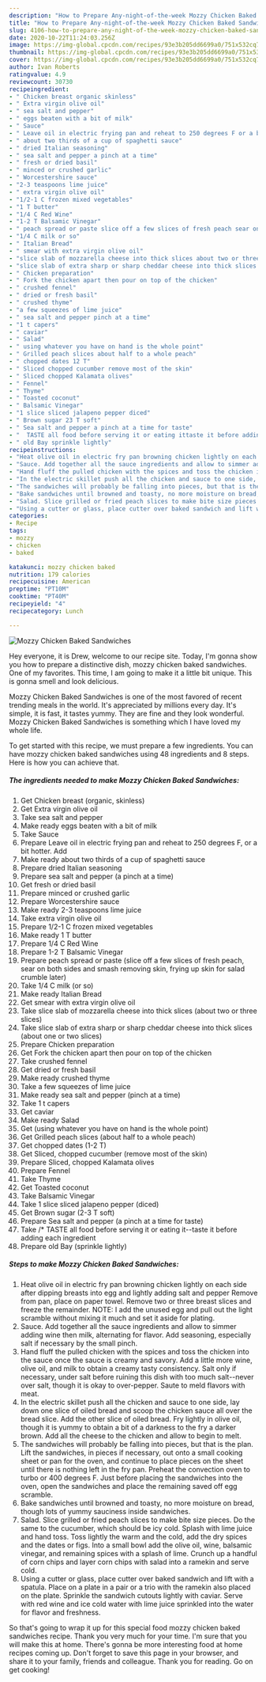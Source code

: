 ```yaml
---
description: "How to Prepare Any-night-of-the-week Mozzy Chicken Baked Sandwiches"
title: "How to Prepare Any-night-of-the-week Mozzy Chicken Baked Sandwiches"
slug: 4106-how-to-prepare-any-night-of-the-week-mozzy-chicken-baked-sandwiches
date: 2020-10-22T11:24:03.256Z
image: https://img-global.cpcdn.com/recipes/93e3b205dd6699a0/751x532cq70/mozzy-chicken-baked-sandwiches-recipe-main-photo.jpg
thumbnail: https://img-global.cpcdn.com/recipes/93e3b205dd6699a0/751x532cq70/mozzy-chicken-baked-sandwiches-recipe-main-photo.jpg
cover: https://img-global.cpcdn.com/recipes/93e3b205dd6699a0/751x532cq70/mozzy-chicken-baked-sandwiches-recipe-main-photo.jpg
author: Ivan Roberts
ratingvalue: 4.9
reviewcount: 30730
recipeingredient:
- " Chicken breast organic skinless"
- " Extra virgin olive oil"
- " sea salt and pepper"
- " eggs beaten with a bit of milk"
- " Sauce"
- " Leave oil in electric frying pan and reheat to 250 degrees F or a bit hotter Add"
- " about two thirds of a cup of spaghetti sauce"
- " dried Italian seasoning"
- " sea salt and pepper a pinch at a time"
- " fresh or dried basil"
- " minced or crushed garlic"
- " Worcestershire sauce"
- "2-3 teaspoons lime juice"
- " extra virgin olive oil"
- "1/2-1 C frozen mixed vegetables"
- "1 T butter"
- "1/4 C Red Wine"
- "1-2 T Balsamic Vinegar"
- " peach spread or paste slice off a few slices of fresh peach sear on both sides and smash removing skin frying up skin for salad crumble later"
- "1/4 C milk or so"
- " Italian Bread"
- " smear with extra virgin olive oil"
- "slice slab of mozzarella cheese into thick slices about two or three slices"
- "slice slab of extra sharp or sharp cheddar cheese into thick slices about one or two slices"
- " Chicken preparation"
- " Fork the chicken apart then pour on top of the chicken"
- " crushed fennel"
- " dried or fresh basil"
- " crushed thyme"
- "a few squeezes of lime juice"
- " sea salt and pepper pinch at a time"
- "1 t capers"
- " caviar"
- " Salad"
- " using whatever you have on hand is the whole point"
- " Grilled peach slices about half to a whole peach"
- " chopped dates 12 T"
- " Sliced chopped cucumber remove most of the skin"
- " Sliced chopped Kalamata olives"
- " Fennel"
- " Thyme"
- " Toasted coconut"
- " Balsamic Vinegar"
- "1 slice sliced jalapeno pepper diced"
- " Brown sugar 23 T soft"
- " Sea salt and pepper a pinch at a time for taste"
- "  TASTE all food before serving it or eating ittaste it before adding each ingredient"
- " old Bay sprinkle lightly"
recipeinstructions:
- "Heat olive oil in electric fry pan browning chicken lightly on each side after dipping breasts into egg and lightly adding salt and pepper Remove from pan, place on paper towel. Remove two or three breast slices and freeze the remainder. NOTE: I add the unused egg and pull out the light scramble without mixing it much and set it aside for plating."
- "Sauce. Add together all the sauce ingredients and allow to simmer adding wine then milk, alternating for flavor. Add seasoning, especially salt if necessary by the small pinch."
- "Hand fluff the pulled chicken with the spices and toss the chicken into the sauce once the sauce is creamy and savory. Add a little more wine, olive oil, and milk to obtain a creamy tasty consistency. Salt only if necessary, under salt before ruining this dish with too much salt--never over salt, though it is okay to over-pepper. Saute to meld flavors with meat."
- "In the electric skillet push all the chicken and sauce to one side, lay down one slice of oiled bread and scoop the chicken sauce all over the bread slice. Add the other slice of oiled bread. Fry lightly in olive oil, though it is yummy to obtain a bit of a darkness to the fry a darker brown. Add all the cheese to the chicken and allow to begin to melt."
- "The sandwiches will probably be falling into pieces, but that is the plan. Lift the sandwiches, in pieces if necessary, out onto a small cooking sheet or pan for the oven, and continue to place pieces on the sheet until there is nothing left in the fry pan. Preheat the convection oven to turbo or 400 degrees F. Just before placing the sandwiches into the oven, open the sandwiches and place the remaining saved off egg scramble."
- "Bake sandwiches until browned and toasty, no more moisture on bread, though lots of yummy sauciness inside sandwiches."
- "Salad. Slice grilled or fried peach slices to make bite size pieces. Do the same to the cucumber, which should be icy cold. Splash with lime juice and hand toss. Toss lightly the warm and the cold, add the dry spices and the dates or figs. Into a small bowl add the olive oil, wine, balsamic vinegar, and remaining spices with a splash of lime. Crunch up a handful of corn chips and layer corn chips with salad into a ramekin and serve cold."
- "Using a cutter or glass, place cutter over baked sandwich and lift with a spatula. Place on a plate in a pair or a trio with the ramekin also placed on the plate. Sprinkle the sandwich cutouts lightly with caviar. Serve with red wine and ice cold water with lime juice sprinkled into the water for flavor and freshness."
categories:
- Recipe
tags:
- mozzy
- chicken
- baked

katakunci: mozzy chicken baked 
nutrition: 179 calories
recipecuisine: American
preptime: "PT10M"
cooktime: "PT40M"
recipeyield: "4"
recipecategory: Lunch

---
```



![Mozzy Chicken Baked Sandwiches](https://img-global.cpcdn.com/recipes/93e3b205dd6699a0/751x532cq70/mozzy-chicken-baked-sandwiches-recipe-main-photo.jpg)

Hey everyone, it is Drew, welcome to our recipe site. Today, I'm gonna show you how to prepare a distinctive dish, mozzy chicken baked sandwiches. One of my favorites. This time, I am going to make it a little bit unique. This is gonna smell and look delicious.

Mozzy Chicken Baked Sandwiches is one of the most favored of recent trending meals in the world. It's appreciated by millions every day. It's simple, it is fast, it tastes yummy. They are fine and they look wonderful. Mozzy Chicken Baked Sandwiches is something which I have loved my whole life.




To get started with this recipe, we must prepare a few ingredients. You can have mozzy chicken baked sandwiches using 48 ingredients and 8 steps. Here is how you can achieve that.

<!--inarticleads1-->

##### The ingredients needed to make Mozzy Chicken Baked Sandwiches:

1. Get  Chicken breast (organic, skinless)
1. Get  Extra virgin olive oil
1. Take  sea salt and pepper
1. Make ready  eggs beaten with a bit of milk
1. Take  Sauce
1. Prepare  Leave oil in electric frying pan and reheat to 250 degrees F, or a bit hotter. Add
1. Make ready  about two thirds of a cup of spaghetti sauce
1. Prepare  dried Italian seasoning
1. Prepare  sea salt and pepper (a pinch at a time)
1. Get  fresh or dried basil
1. Prepare  minced or crushed garlic
1. Prepare  Worcestershire sauce
1. Make ready 2-3 teaspoons lime juice
1. Take  extra virgin olive oil
1. Prepare 1/2-1 C frozen mixed vegetables
1. Make ready 1 T butter
1. Prepare 1/4 C Red Wine
1. Prepare 1-2 T Balsamic Vinegar
1. Prepare  peach spread or paste (slice off a few slices of fresh peach, sear on both sides and smash removing skin, frying up skin for salad crumble later)
1. Take 1/4 C milk (or so)
1. Make ready  Italian Bread
1. Get  smear with extra virgin olive oil
1. Take slice slab of mozzarella cheese into thick slices (about two or three slices)
1. Take slice slab of extra sharp or sharp cheddar cheese into thick slices (about one or two slices)
1. Prepare  Chicken preparation
1. Get  Fork the chicken apart then pour on top of the chicken
1. Take  crushed fennel
1. Get  dried or fresh basil
1. Make ready  crushed thyme
1. Take a few squeezes of lime juice
1. Make ready  sea salt and pepper (pinch at a time)
1. Take 1 t capers
1. Get  caviar
1. Make ready  Salad
1. Get  (using whatever you have on hand is the whole point)
1. Get  Grilled peach slices (about half to a whole peach)
1. Get  chopped dates (1-2 T)
1. Get  Sliced, chopped cucumber (remove most of the skin)
1. Prepare  Sliced, chopped Kalamata olives
1. Prepare  Fennel
1. Take  Thyme
1. Get  Toasted coconut
1. Take  Balsamic Vinegar
1. Take 1 slice sliced jalapeno pepper (diced)
1. Get  Brown sugar (2-3 T soft)
1. Prepare  Sea salt and pepper (a pinch at a time for taste)
1. Take  /* TASTE all food before serving it or eating it--taste it before adding each ingredient
1. Prepare  old Bay (sprinkle lightly)




<!--inarticleads2-->

##### Steps to make Mozzy Chicken Baked Sandwiches:

1. Heat olive oil in electric fry pan browning chicken lightly on each side after dipping breasts into egg and lightly adding salt and pepper Remove from pan, place on paper towel. Remove two or three breast slices and freeze the remainder. NOTE: I add the unused egg and pull out the light scramble without mixing it much and set it aside for plating.
1. Sauce. Add together all the sauce ingredients and allow to simmer adding wine then milk, alternating for flavor. Add seasoning, especially salt if necessary by the small pinch.
1. Hand fluff the pulled chicken with the spices and toss the chicken into the sauce once the sauce is creamy and savory. Add a little more wine, olive oil, and milk to obtain a creamy tasty consistency. Salt only if necessary, under salt before ruining this dish with too much salt--never over salt, though it is okay to over-pepper. Saute to meld flavors with meat.
1. In the electric skillet push all the chicken and sauce to one side, lay down one slice of oiled bread and scoop the chicken sauce all over the bread slice. Add the other slice of oiled bread. Fry lightly in olive oil, though it is yummy to obtain a bit of a darkness to the fry a darker brown. Add all the cheese to the chicken and allow to begin to melt.
1. The sandwiches will probably be falling into pieces, but that is the plan. Lift the sandwiches, in pieces if necessary, out onto a small cooking sheet or pan for the oven, and continue to place pieces on the sheet until there is nothing left in the fry pan. Preheat the convection oven to turbo or 400 degrees F. Just before placing the sandwiches into the oven, open the sandwiches and place the remaining saved off egg scramble.
1. Bake sandwiches until browned and toasty, no more moisture on bread, though lots of yummy sauciness inside sandwiches.
1. Salad. Slice grilled or fried peach slices to make bite size pieces. Do the same to the cucumber, which should be icy cold. Splash with lime juice and hand toss. Toss lightly the warm and the cold, add the dry spices and the dates or figs. Into a small bowl add the olive oil, wine, balsamic vinegar, and remaining spices with a splash of lime. Crunch up a handful of corn chips and layer corn chips with salad into a ramekin and serve cold.
1. Using a cutter or glass, place cutter over baked sandwich and lift with a spatula. Place on a plate in a pair or a trio with the ramekin also placed on the plate. Sprinkle the sandwich cutouts lightly with caviar. Serve with red wine and ice cold water with lime juice sprinkled into the water for flavor and freshness.




So that's going to wrap it up for this special food mozzy chicken baked sandwiches recipe. Thank you very much for your time. I'm sure that you will make this at home. There's gonna be more interesting food at home recipes coming up. Don't forget to save this page in your browser, and share it to your family, friends and colleague. Thank you for reading. Go on get cooking!
